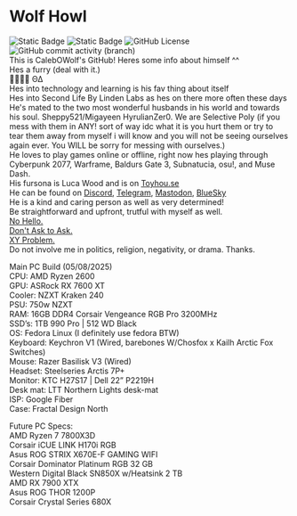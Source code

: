 # Wolf Howl  
![Static Badge](https://img.shields.io/badge/gay-wolf?style=flat&logo=github&logoColor=646464&label=CalebOWolf&labelColor=000000&color=00ff7f&link=https%3A%2F%2Fgithub.com%2FCalebOWolf%2Fwolf-howl)  ![Static Badge](https://img.shields.io/badge/calebowolf-discord?style=flat&logo=discord&label=Discord&labelColor=000000&color=00ff7f&link=https%3A%2F%2Fgithub.com%2FCalebOWolf%2Fwolf-howl)  ![GitHub License](https://img.shields.io/github/license/calebowolf/wolf-howl?logo=github&logoColor=646464&label=License&labelColor=000000&color=202020)  ![GitHub commit activity (branch)](https://img.shields.io/github/commit-activity/t/calebowolf/wolf-howl?logo=github&logoColor=646464&label=GitHub%20Commits&labelColor=202020&color=000000)  
This is CalebOWolf's GitHub! Heres some info about himself ^^  
Hes a furry (deal with it.)  
🐺🏳️‍🌈 ΘΔ  
Hes into technology and learning is his fav thing about itself  
Hes into Second Life By Linden Labs as hes on there more often these days  
He's mated to the two most wonderful husbands in his world and towards his soul. Sheppy521/Migayeen HyrulianZer0. We are Selective Poly (if you mess with them in ANY! sort of way idc what it is you hurt them or try to tear them away from myself i will know and you will not be seeing ourselves again ever. You WILL be sorry for messing with ourselves.)  
He loves to play games online or offline, right now hes playing through Cyberpunk 2077, Warframe, Baldurs Gate 3, Subnatucia, osu!, and Muse Dash.  
His fursona is Luca Wood and is on [Toyhou.se](https://toyhou.se/CalebOWolf)  
He can be found on [Discord](https://discord.com/users/202196441593020416), [Telegram](https://t.me/@CalebMignano), [Mastodon](https://pawb.fun/@CalebOWolf), [BlueSky](https://bsky.app/profile/calebowolf.bsky.social)  
He is a kind and caring person as well as very determined!  
Be straightforward and upfront, trutful with myself as well.  
[No Hello.](https://nohello.net/en/)  
[Don't Ask to Ask.](https://dontasktoask.com/)  
[XY Problem.](https://xyproblem.info/)  
Do not involve me in politics, religion, negativity, or drama. Thanks.  

Main PC Build (05/08/2025)  
CPU: AMD Ryzen 2600  
GPU: ASRock RX 7600 XT  
Cooler: NZXT Kraken 240  
PSU: 750w NZXT  
RAM: 16GB DDR4 Corsair Vengeance RGB Pro 3200MHz  
SSD’s: 1TB 990 Pro | 512 WD Black  
OS: Fedora Linux (I definitely use fedora BTW)  
Keyboard: Keychron V1 (Wired, barebones W/Chosfox x Kailh Arctic Fox Switches)  
Mouse: Razer Basilisk V3 (Wired)  
Headset: Steelseries Arctis 7P+  
Monitor: KTC H27S17 | Dell 22” P2219H  
Desk mat: LTT Northern Lights desk-mat  
ISP: Google Fiber  
Case: Fractal Design North  


Future PC Specs:  
AMD Ryzen 7 7800X3D  
Corsair iCUE LINK H170i RGB  
Asus ROG STRIX X670E-F GAMING WIFI  
Corsair Dominator Platinum RGB 32 GB  
Western Digital Black SN850X w/Heatsink 2 TB  
AMD RX 7900 XTX  
Asus ROG THOR 1200P  
Corsair Crystal Series 680X  
